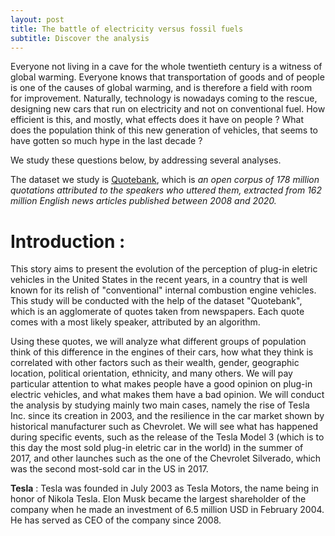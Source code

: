 ```yaml
---
layout: post
title: The battle of electricity versus fossil fuels
subtitle: Discover the analysis 
---
```


Everyone not living in a cave for the whole twentieth century is a witness of global warming. Everyone knows that transportation of goods and of people is one of the causes of global warming, and is therefore a field with room for improvement. Naturally, technology is nowadays coming to the rescue, designing new cars that run on electricity and not on conventional fuel. How efficient is this, and mostly, what effects does it have on people ? What does the population think of this new generation of vehicles, that seems to have gotten so much hype in the last decade ?

We study these questions below, by addressing several analyses. 


The dataset we study is [Quotebank](https://dlab.epfl.ch/people/west/pub/Vaucher-Spitz-Catasta-West_WSDM-21.pdf), which is _an open corpus of 178 million quotations
attributed to the speakers who uttered them, extracted from 162 million English news articles published between 2008 and 2020._ 


# Introduction :
This story aims to present the evolution of the perception of plug-in eletric vehicles in the United States in the recent years, in a country that is well known for its relish of "conventional" internal combustion engine vehicles. This study will be conducted with the help of the dataset "Quotebank", which is an agglomerate of quotes taken from newspapers. Each quote comes with a most likely speaker, attributed by an algorithm.

Using these quotes, we will analyze what different groups of population think of this difference in the engines of their cars, how what they think is correlated with other factors such as their wealth, gender, geographic location, political orientation, ethnicity, and many others. We will pay particular attention to what makes people have a good opinion on plug-in electric vehicles, and what makes them have a bad opinion. We will conduct the analysis by studying mainly two main cases, namely the rise of Tesla Inc. since its creation in 2003, and the resilience in the car market shown by historical manufacturer such as Chevrolet. We will see what has happened during specific events, such as the release of the Tesla Model 3 (which is to this day the most sold plug-in eletric car in the world) in the summer of 2017, and other launches such as the one of the Chevrolet Silverado, which was the second most-sold car in the US in 2017. 



__Tesla__ : Tesla was founded in July 2003 as Tesla Motors, the name being in honor of Nikola Tesla. Elon Musk became the largest shareholder of the company when he made an investment of 6.5 million USD in February 2004. He has served as CEO of the company since 2008.
